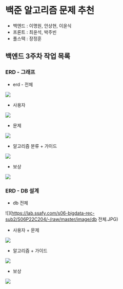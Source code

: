 # 백준 알고리즘 문제 추천

- 백엔드 : 이명원, 안상현, 이윤식
- 프론트 : 최윤석, 박주빈
- 풀스택 : 장정훈



## 백엔드 3주차 작업 목록

### ERD - 그래프

- erd - 전체

![](https://lab.ssafy.com/s06-bigdata-rec-sub2/S06P22C204/-/raw/master/image/erd.PNG)



- 사용자

![](https://lab.ssafy.com/s06-bigdata-rec-sub2/S06P22C204/-/raw/master/image/user.png)



- 문제

![](https://lab.ssafy.com/s06-bigdata-rec-sub2/S06P22C204/-/raw/master/image/problem.png)



- 알고리즘 분류 + 가이드

![](https://lab.ssafy.com/s06-bigdata-rec-sub2/S06P22C204/-/raw/master/image/algorithm-guide.png)



- 보상

![](https://lab.ssafy.com/s06-bigdata-rec-sub2/S06P22C204/-/raw/master/image/emblem.png)



### ERD - DB 설계

- db 전체

![](https://lab.ssafy.com/s06-bigdata-rec-sub2/S06P22C204/-/raw/master/image/db 전체.JPG)



- 사용자 + 문제

![](https://lab.ssafy.com/s06-bigdata-rec-sub2/S06P22C204/-/raw/master/image/db1.jpg)



- 알고리즘 + 가이드

![](https://lab.ssafy.com/s06-bigdata-rec-sub2/S06P22C204/-/raw/master/image/db2.jpg)



- 보상

![](https://lab.ssafy.com/s06-bigdata-rec-sub2/S06P22C204/-/raw/master/image/db3.jpg)



